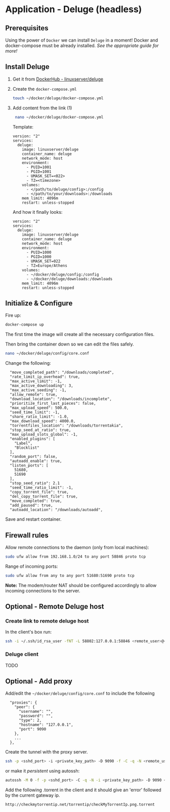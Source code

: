 # Application - Deluge (headless)

## Prerequisites
Using the power of `Docker` we can install `Deluge` in a moment!
Docker and docker-compose must be already installed. 
_See the appropriate guide for more!_

## Install Deluge
1. Get it from [DockerHub - linuxserver/deluge](https://hub.docker.com/r/linuxserver/deluge)
2. Create the `docker-compose.yml`
    ```bash
    touch ~/docker/deluge/docker-compose.yml
    ```
3.  Add content from the link (1)
    ```bash
     nano ~/docker/deluge/docker-compose.yml
    ```
    Template:
    ```docker
    version: "2"
    services:
      deluge:
        image: linuxserver/deluge
        container_name: deluge
        network_mode: host
        environment:
          - PUID=1001
          - PGID=1001
          - UMASK_SET=<022>
          - TZ=<timezone>
        volumes:
          - </path/to/deluge/config>:/config
          - </path/to/your/downloads>:/downloads
        mem_limit: 4096m
        restart: unless-stopped
    ```
    And how it finally looks:

    ```docker
    version: "2"
    services:
      deluge:
        image: linuxserver/deluge
        container_name: deluge
        network_mode: host
        environment:
          - PUID=1000
          - PGID=1000
          - UMASK_SET=022
          - TZ=Europe/Athens
        volumes:
          - ~/docker/deluge/config:/config
          - ~/docker/deluge/downloads:/downloads
        mem_limit: 4096m
        restart: unless-stopped
    ```

## Initialize & Configure
Fire up:
```bash
docker-compose up
```
The first time the image will create all the necessary configuration files.

Then bring the container down so we can edit the files safely.
```bash
nano ~/docker/deluge/config/core.conf
```
Change the following:
```
  "move_completed_path": "/downloads/completed",
  "rate_limit_ip_overhead": true,
  "max_active_limit": -1,
  "max_active_downloading": 3,
  "max_active_seeding": -1,
  "allow_remote": true,
  "download_location": "/downloads/incomplete",
  "prioritize_first_last_pieces": false,
  "max_upload_speed": 500.0,
  "seed_time_limit": -1,
  "share_ratio_limit": -1.0,
  "max_download_speed": 4000.0,
  "torrentfiles_location": "/downloads/torrentakia",
  "stop_seed_at_ratio": true,
  "max_upload_slots_global": -1,
  "enabled_plugins": [
    "Label",
    "Blocklist"
  ],
  "random_port": false,
  "autoadd_enable": true,
  "listen_ports": [
    51680,
    51690
  ],
  "stop_seed_ratio": 2.1
  "seed_time_ratio_limit": -1,
  "copy_torrent_file": true,
  "del_copy_torrent_file": true,
  "move_completed": true,
  "add_paused": true,
  "autoadd_location": "/downloads/autoadd",
```
Save and restart container.

## Firewall rules
Allow remote connections to the daemon (only from local machines):
```bash
sudo ufw allow from 192.168.1.0/24 to any port 58846 proto tcp
```
Range of incoming ports:
```bash
sudo ufw allow from any to any port 51680:51690 proto tcp
```
**Note:** The modem/router NAT should be configured accordingly to allow incoming connections to the server.

## Optional - Remote Deluge host

### Create link to remote deluge host
In the client's box run:
```bash
ssh -i ~/.ssh/id_rsa_user -fNT -L 58802:127.0.0.1:58846 <remote_user>@<deluge_running_host_ip>
```

### Deluge client
TODO

## Optional - Add proxy
Add/edit the `~/docker/deluge/config/core.conf` to include the following
```
  "proxies": {
    "peer": {
      "username": "",
      "password": "",
      "type": 2,
      "hostname": "127.0.0.1",
      "port": 9090
    },
    ...
  },
```
Create the tunnel with the proxy server.
```bash
ssh -p <sshd_port> -i <private_key_path> -D 9090 -f -C -q -N <remote_user>@<remote_proxy_ip>
```
or make it _persistent_ using autossh:
```bash
autossh -M 0 -f -p <sshd_port> -C -q -N -i <private_key_path> -D 9090 <remote_user>@<remote_proxy_ip>
```
Add the following .torrent in the client and it should give an 'error' followed by the current gateway ip.
```
http://checkmytorrentip.net/torrentip/checkMyTorrentIp.png.torrent
```
